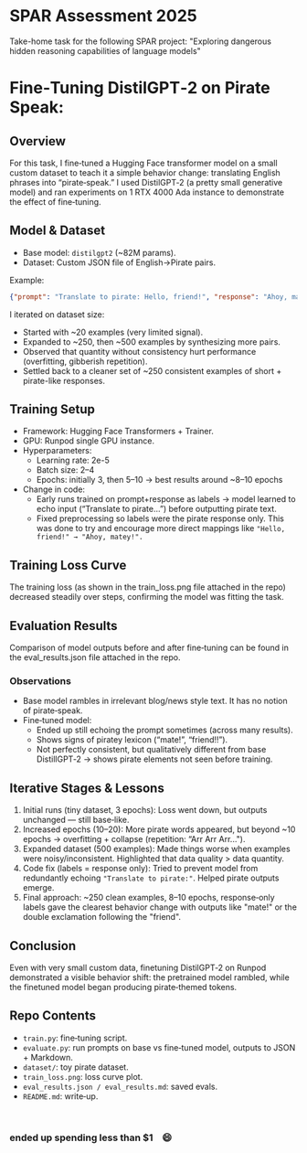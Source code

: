 # SPAR Assessment 2025
Take-home task for the following SPAR project: "Exploring dangerous hidden reasoning capabilities of language models"

# Fine‑Tuning DistilGPT‑2 on Pirate Speak:

## Overview
For this task, I fine‑tuned a Hugging Face transformer model on a small custom dataset to teach it a simple behavior change: translating English phrases into “pirate‑speak.” I used DistilGPT‑2 (a pretty small generative model) and ran experiments on 1 RTX 4000 Ada instance to demonstrate the effect of fine‑tuning.


## Model & Dataset
- Base model: `distilgpt2` (~82M params).  
- Dataset: Custom JSON file of English→Pirate pairs.  

Example:  
```json
{"prompt": "Translate to pirate: Hello, friend!", "response": "Ahoy, matey!"}
```

I iterated on dataset size:
- Started with ~20 examples (very limited signal).
- Expanded to ~250, then ~500 examples by synthesizing more pairs.
- Observed that quantity without consistency hurt performance (overfitting, gibberish repetition).
- Settled back to a cleaner set of ~250 consistent examples of short + pirate-like responses.


## Training Setup
- Framework: Hugging Face Transformers + Trainer.
- GPU: Runpod single GPU instance.
- Hyperparameters:
    - Learning rate: 2e-5
    - Batch size: 2–4
    - Epochs: initially 3, then 5–10 → best results around ~8–10 epochs
- Change in code:
    - Early runs trained on prompt+response as labels → model learned to echo input (“Translate to pirate...”) before outputting pirate text.
    - Fixed preprocessing so labels were the pirate response only. This was done to try and encourage more direct mappings like ```"Hello, friend!" → "Ahoy, matey!".```


## Training Loss Curve
The training loss (as shown in the train_loss.png file attached in the repo) decreased steadily over steps, confirming the model was fitting the task.


## Evaluation Results
Comparison of model outputs before and after fine‑tuning can be found in the eval_results.json file attached in the repo.


### Observations
- Base model rambles in irrelevant blog/news style text. It has no notion of pirate‑speak.
- Fine‑tuned model:
    - Ended up still echoing the prompt sometimes (across many results).
    - Shows signs of piratey lexicon (“mate!”, “friend!!”).
    - Not perfectly consistent, but qualitatively different from base DistillGPT‑2 → shows pirate elements not seen before training.


## Iterative Stages & Lessons
1. Initial runs (tiny dataset, 3 epochs): Loss went down, but outputs unchanged — still base‑like.
2. Increased epochs (10–20): More pirate words appeared, but beyond ~10 epochs → overfitting + collapse (repetition: “Arr Arr Arr...").
3. Expanded dataset (500 examples): Made things worse when examples were noisy/inconsistent. Highlighted that data quality > data quantity.
4. Code fix (labels = response only): Tried to prevent model from redundantly echoing ```"Translate to pirate:"```. Helped pirate outputs emerge.
5. Final approach: ~250 clean examples, 8–10 epochs, response‑only labels gave the clearest behavior change with outputs like "mate!" or the double exclamation following the "friend".


## Conclusion
Even with very small custom data, finetuning DistilGPT‑2 on Runpod demonstrated a visible behavior shift: the pretrained model rambled, while the finetuned model began producing pirate‑themed tokens.


## Repo Contents
- ```train.py```: fine‑tuning script.
- ```evaluate.py```: run prompts on base vs fine‑tuned model, outputs to JSON + Markdown.
- ```dataset/```: toy pirate dataset.
- ```train_loss.png```: loss curve plot.
- ```eval_results.json / eval_results.md```: saved evals.
- ```README.md```: write‑up.

&nbsp;
### ended up spending less than $1   &ensp;    :smile: